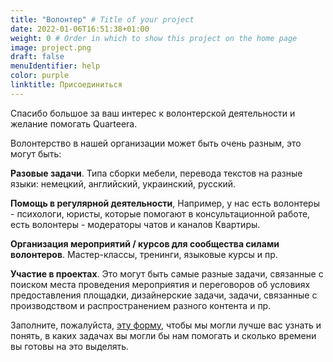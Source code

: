 ```yaml
---
title: "Волонтер" # Title of your project
date: 2022-01-06T16:51:38+01:00
weight: 0 # Order in which to show this project on the home page
image: project.png
draft: false
menuIdentifier: help
color: purple
linktitle: Присоединиться
---
```


Спасибо большое за ваш интерес к волонтерской деятельности и желание помогать Quarteera.

Волонтерство в нашей организации может быть очень разным, это могут быть: 

**Разовые задачи**. Типа сборки мебели, перевода текстов на разные языки: немецкий, английский, украинский, русский.

**Помощь в регулярной деятельности**, Например, у нас есть волонтеры - психологи, юристы, которые помогают в консультационной работе, есть волонтеры - модераторы чатов и каналов Квартиры.

**Организация мероприятий / курсов для сообщества силами волонтеров**. Мастер-классы, тренинги, языковые курсы и пр.

**Участие в проектах**. Это могут быть самые разные задачи, связанные с поиском места проведения мероприятия и переговоров об условиях предоставления площадки, дизайнерские задачи, задачи, связанные с производством и распространением разного контента и пр.    

Заполните, пожалуйста, [эту форму](https://quarteera.de/v), чтобы мы могли лучше вас узнать и понять, в каких задачах вы могли бы нам помогать и сколько времени вы готовы на это выделять.